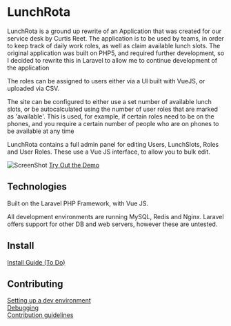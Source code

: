 # LunchRota

LunchRota is a ground up rewrite of an Application that was created for our service desk by Curtis Reet. The application is to be used by teams, in order to keep track of daily work roles, as well as claim available lunch slots. The original application was built on PHP5, and required further development, so I decided to rewrite this in Laravel to allow me to continue development of the application

The roles can be assigned to users either via a UI built with VueJS, or uploaded via CSV.

The site can be configured to either use a set number of available lunch slots, or be autocalculated using the number of user roles that are marked as 'available'. This is used, for example, if certain roles need to be on the phones, and you require a certain number of people who are on phones to be available at any time

LunchRota contains a full admin panel for editing Users, LunchSlots, Roles and User Roles. These use a Vue JS interface, to allow you to bulk edit.

![ScreenShot](https://raw.github.com/andy3471/rota/master/docs/img/lunchrota-home.jpg)
[Try Out the Demo](https://lunchrota.andyh.app)

## Technologies

Built on the Laravel PHP Framework, with Vue JS.

All development environments are running MySQL, Redis and Nginx. Laravel offers support for other DB and web servers, however these are untested.

## Install

[Install Guide (To Do)](docs/INSTALL.md)

## Contributing

[Setting up a dev environment](docs/DEVENVIRONMENT.md)  
[Debugging](docs/DEBUG.md)  
[Contribution guidelines](docs/CONTRIBUTING.md)
